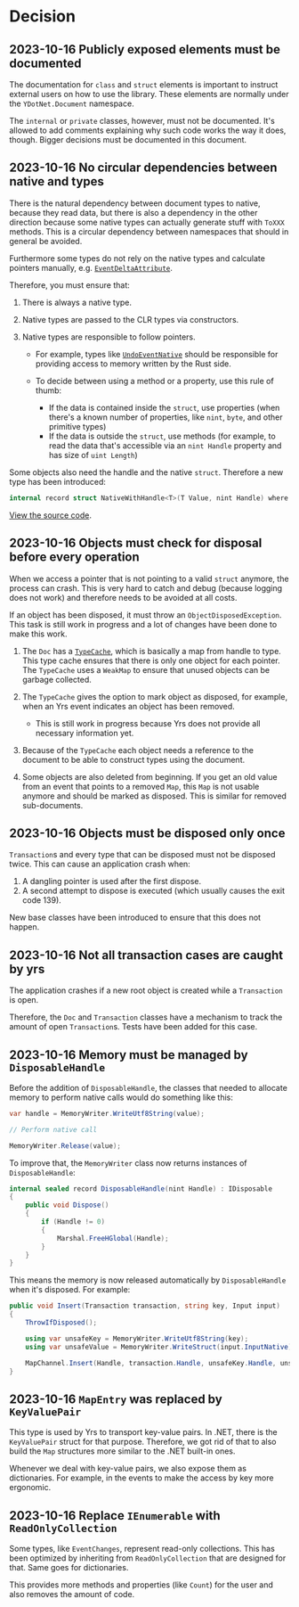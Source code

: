 # Decision

## 2023-10-16 Publicly exposed elements must be documented

The documentation for `class` and `struct` elements is important to instruct external users on how to use the library.
These elements are normally under the `YDotNet.Document` namespace.

The `internal` or `private` classes, however, must not be documented. It's allowed to add comments explaining why such
code works the way it does, though. Bigger decisions must be documented in this document.

## 2023-10-16 No circular dependencies between native and types

There is the natural dependency between document types to native, because they read data, but there is also a dependency
in the other direction because some native types can actually generate stuff with `ToXXX` methods.
This is a circular dependency between namespaces that should in general be avoided.

Furthermore some types do not rely on the native types and calculate pointers manually,
e.g. [`EventDeltaAttribute`](https://github.com/LSViana/ydotnet/blob/main/YDotNet/Document/Types/Events/EventDeltaAttribute.cs).

Therefore, you must ensure that:

1. There is always a native type.

2. Native types are passed to the CLR types via constructors.

3. Native types are responsible to follow pointers.

   - For example, types like [`UndoEventNative`](https://github.com/SebastianStehle/ydotnet/blob/main/YDotNet/Native/UndoManager/Events/UndoEventNative.cs#L18C5-L27C1)
   should be responsible for providing access to memory written by the Rust side.
   - To decide between using a method or a property, use this rule of thumb:

     - If the data is contained inside the `struct`, use properties (when there's a known number of properties,
       like `nint`, `byte`, and other primitive types)
     - If the data is outside the `struct`, use methods (for example, to read the data that's accessible via an
       `nint Handle` property and has size of `uint Length`)

Some objects also need the handle and the native `struct`. Therefore a new type has been introduced:

```csharp
internal record struct NativeWithHandle<T>(T Value, nint Handle) where T : struct;
```

[View the source code](https://github.com/SebastianStehle/ydotnet/blob/main/YDotNet/Native/NativeWithHandle.cs).

## 2023-10-16 Objects must check for disposal before every operation

When we access a pointer that is not pointing to a valid `struct` anymore, the process can crash.
This is very hard to catch and debug (because logging does not work) and therefore needs to be avoided at all costs.

If an object has been disposed, it must throw an `ObjectDisposedException`.
This task is still work in progress and a lot of changes have been done to make this work.

1. The `Doc` has a [`TypeCache`](https://github.com/SebastianStehle/ydotnet/blob/main/YDotNet/Infrastructure/TypeCache.cs),
which is basically a map from handle to type. This type cache ensures that there is only one object for each pointer.
The `TypeCache` uses a `WeakMap` to ensure that unused objects can be garbage collected.

2. The `TypeCache` gives the option to mark object as disposed, for example,
when an Yrs event indicates an object has been removed.
   - This is still work in progress because Yrs does not provide all necessary information yet.

3. Because of the `TypeCache` each object needs a reference to the document
to be able to construct types using the document.

4. Some objects are also deleted from beginning. If you get an old value from an event that points to a removed `Map`,
this `Map` is not usable anymore and should be marked as disposed. This is similar for removed sub-documents.

##  2023-10-16 Objects must be disposed only once

`Transaction`s and every type that can be disposed must not be disposed twice.
This can cause an application crash when:

1. A dangling pointer is used after the first dispose.
2. A second attempt to dispose is executed (which usually causes the exit code 139).

New base classes have been introduced to ensure that this does not happen.

##  2023-10-16 Not all transaction cases are caught by yrs

The application crashes if a new root object is created while a `Transaction` is open.

Therefore, the `Doc` and `Transaction` classes have a mechanism to track the amount of open `Transaction`s.
Tests have been added for this case.

##  2023-10-16 Memory must be managed by `DisposableHandle`

Before the addition of `DisposableHandle`, the classes that needed to allocate memory to perform native calls would
do something like this:

```csharp
var handle = MemoryWriter.WriteUtf8String(value);

// Perform native call

MemoryWriter.Release(value);
```

To improve that, the `MemoryWriter` class now returns instances of `DisposableHandle`:

```csharp
internal sealed record DisposableHandle(nint Handle) : IDisposable
{
    public void Dispose()
    {
        if (Handle != 0)
        {
            Marshal.FreeHGlobal(Handle);
        }
    }
}
```

This means the memory is now released automatically by `DisposableHandle` when it's disposed. For example:

```csharp
public void Insert(Transaction transaction, string key, Input input)
{
    ThrowIfDisposed();

    using var unsafeKey = MemoryWriter.WriteUtf8String(key);
    using var unsafeValue = MemoryWriter.WriteStruct(input.InputNative);

    MapChannel.Insert(Handle, transaction.Handle, unsafeKey.Handle, unsafeValue.Handle);
}
```

##  2023-10-16 `MapEntry` was replaced by `KeyValuePair`

This type is used by Yrs to transport key-value pairs. In .NET, there is the `KeyValuePair` struct for that purpose.
Therefore, we got rid of that to also build the `Map` structures more similar to the .NET built-in ones.

Whenever we deal with key-value pairs, we also expose them as dictionaries.
For example, in the events to make the access by key more ergonomic.

## 2023-10-16 Replace `IEnumerable` with `ReadOnlyCollection`

Some types, like `EventChanges`, represent read-only collections.
This has been optimized by inheriting from `ReadOnlyCollection` that are designed for that. Same goes for dictionaries.

This provides more methods and properties (like `Count`) for the user and also removes the amount of code.